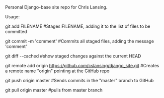 Personal Django-base site repo for Chris Lansing.

Usage:

git add FILENAME
#Stages FILENAME, adding it to the list of files to be committed

git commit -m 'comment'
#Commits all staged files, adding the message 'comment'

git diff --cached
#show staged changes against the current HEAD

git remote add origin https://github.com/cslansing/django_site.git
#Creates a remote name "origin" pointing at the GitHub repo

git push origin master
#Sends commits in the "master" branch to GitHub

git pull origin master
#pulls from master branch